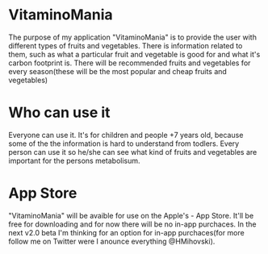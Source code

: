 # VitaminoMania
The purpose of my application "VitaminoMania" is to provide the user with different types of fruits and vegetables. There is information related to them, such as what a particular fruit and vegetable is good for and what it's carbon footprint is. There will be recommended fruits and vegetables for every season(these will be the most popular and cheap fruits and vegetables)

# Who can use it
Everyone can use it. It's for children and people +7 years old, because some of the the information is hard to understand from todlers. Every person can use it so he/she can see what kind of fruits and vegetables are important for the persons metabolisum. 

# App Store
"VitaminoMania" will be avaible for use on the Apple's - App Store. It'll be free for downloading and for now there will be no in-app purchaces. In the next v2.0 beta I'm thinking for an option for in-app purchaces(for more follow me on Twitter were I anounce everything @HMihovski).
